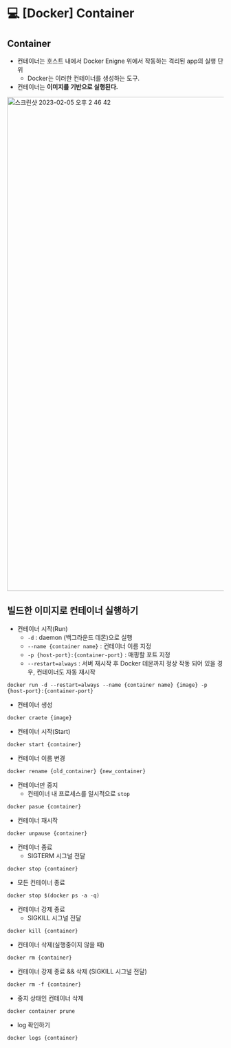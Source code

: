 💻 [Docker] Container
==================
## Container
* 컨테이너는 호스트 내에서 Docker Enigne 위에서 작동하는 격리된 app의 실행 단위
    * Docker는 이러한 컨테이너를 생성하는 도구.
* 컨테이너는 **이미지를 기반으로 실행된다.**

<img width="1145" alt="스크린샷 2023-02-05 오후 2 46 42" src="https://user-images.githubusercontent.com/57285121/216803895-561842ea-3267-41b5-953d-17ccdc873315.png">


## 빌드한 이미지로 컨테이너 실행하기

* 컨테이너 시작(Run)
    * `-d` : daemon (백그라운드 데몬)으로 실행
    * `--name {container name}` : 컨테이너 이름 지정
    * `-p {host-port}:{container-port}` : 매핑할 포트 지정
    * `--restart=always` : 서버 재시작 후 Docker 데몬까지 정상 작동 되어 있을 경우, 컨테이너도 자동 재시작 
```
docker run -d --restart=always --name {container name} {image} -p {host-port}:{container-port}
```
* 컨테이너 생성
```
docker craete {image}
```
* 컨테이너 시작(Start)
```
docker start {container}
```
* 컨테이너 이름 변경
```
docker rename {old_container} {new_container}
```
* 컨테이너만 중지
    * 컨테이너 내 프로세스를 일시적으로 `stop`
```
docker pasue {container}
```
* 컨테이너 재시작
```
docker unpause {container}
```
* 컨테이너 종료
    * SIGTERM 시그널 전달
```
docker stop {container}
```
* 모든 컨테이너 종료
```
docker stop $(docker ps -a -q)
```
* 컨테이너 강제 종료
    * SIGKILL 시그널 전달
```
docker kill {container}
```
* 컨테이너 삭제(실행중이지 않을 때)
```
docker rm {container}
```
* 컨테이너 강제 종료 && 삭제 (SIGKILL 시그널 전달)
```
docker rm -f {container}
```
* 중지 상태인 컨테이너 삭제
```
docker container prune
```

* log 확인하기
```
docker logs {container}
```